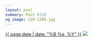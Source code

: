 ```yaml
---
layout: post
summary: Post #120
og_image: 120-1280.jpg
---
```


<p>
  <time><a href="/120">{{ page.date | date: "%B %e, %Y" }}</a></time>
  <a href="/120"><img src="{{ site.assets_url }}/120-640.jpg" srcset="{{ site.assets_url }}/120-1280.jpg 1280w, {{ site.assets_url }}/120-960.jpg 960w, {{ site.assets_url }}/120-640.jpg 640w, {{ site.assets_url }}/120-320.jpg 320w" sizes="(min-width: 700px) 50vw, calc(100vw - 2rem)" /></a>
</p>
